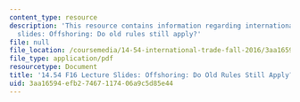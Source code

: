 ```yaml
---
content_type: resource
description: 'This resource contains information regarding international trade lecture
  slides: Offshoring: Do old rules still apply?'
file: null
file_location: /coursemedia/14-54-international-trade-fall-2016/3aa16594efb27467117406a9c5d85e44_MIT14_54F16_Lecture_25.pdf
file_type: application/pdf
resourcetype: Document
title: '14.54 F16 Lecture Slides: Offshoring: Do Old Rules Still Apply?'
uid: 3aa16594-efb2-7467-1174-06a9c5d85e44
---
```

